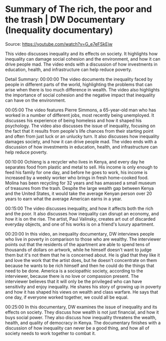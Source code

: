# Summary of The rich, the poor and the trash | DW Documentary (Inequality documentary)

Source: https://youtube.com/watch?v=G_e7eFSkEjw

This video discusses inequality and its effects on society. It highlights how inequality can damage social cohesion and the environment, and how it can drive people mad. The video ends with a discussion of how investments in education, health, and infrastructure can help reduce poverty.

Detail Summary: 
00:00:00
The video documents the inequality faced by people in different parts of the world, highlighting the problems that can arise when there is too much difference in wealth. The video also highlights the importance of social cohesion and the negative impact that inequality can have on the environment.

00:05:00
The video features Pierre Simmons, a 65-year-old man who has worked in a number of different jobs, most recently being unemployed. It discusses his experience of being homeless and how it shaped his psychology. The video also discusses the issue of inequality, focusing on the fact that it results from people's life chances from their starting point and often from just luck or an unlucky turn. It also discusses how inequality damages society, and how it can drive people mad. The video ends with a discussion of how investments in education, health, and infrastructure can help reduce poverty.

00:10:00
Ochieng is a recycler who lives in Kenya, and every day he separates food from plastic and metal to sell. His income is only enough to feed his family for one day, and before he goes to work, his income is increased by a weekly worker who brings in fresh home-cooked food. Molina has been recycling for 32 years and has amassed a small museum of treasures from the trash. Despite the large wealth gap between Kenya and the United States, it would take the average Kenyan person over 20 years to earn what the average American earns in a year.

00:15:00
The video discusses inequality, and how it affects both the rich and the poor. It also discusses how inequality can disrupt an economy, and how it is on the rise. The artist, Paul Valinsky, creates art out of discarded everyday objects, and one of his works is on a friend's luxury apartment.

00:20:00
In this video, an inequality documentary, DW interviews people who live in poverty in comparison to those who are wealthy. The interviewer points out that the residents of the apartment are able to spend tens of thousands of dollars on artwork, while he himself doesn't want to judge them but it's not them that he is concerned about. He is glad that they like it and love the work that the artist does, but he doesn't concentrate on them because he wants to be rich himself and then he could do the things that need to be done. America is a sociopathic society, according to the interviewer, because there is no love or compassion present. The interviewer believes that it will only be the privileged who can have sensitivity and enjoy inequality. He shares his story of growing up in poverty and how it has shaped his views on wealth and class warfare. He says that one day, if everyone worked together, we could all be equal.

00:25:00
In this documentary, DW examines the issue of inequality and its effects on society. They discuss how wealth is not just financial, and how it buys social power. They also discuss how inequality threatens the wealth, health, and quality of democracy in Kenya. The documentary finishes with a discussion of how inequality can never be a good thing, and how all of society needs to work together to combat it.

